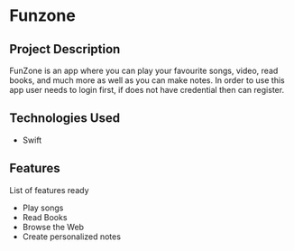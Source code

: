 # Funzone

## Project Description

FunZone is an app where you can play your favourite songs, video, read books, and much more as well as you can make notes. In order to use this app user needs to login first, if does not have credential then can register.

## Technologies Used

* Swift

## Features

List of features ready
* Play songs
* Read Books
* Browse the Web
* Create personalized notes


